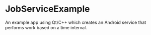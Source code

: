 # JobServiceExample
An example app using Qt/C++ which creates an Android service that performs work based on a time interval. 
